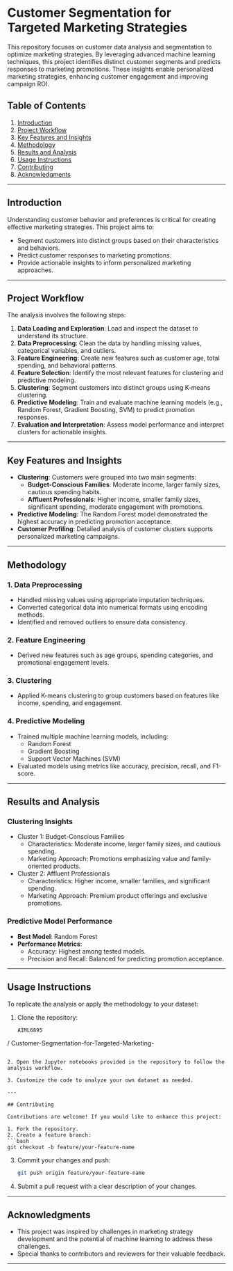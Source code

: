 # Customer Segmentation for Targeted Marketing Strategies

This repository focuses on customer data analysis and segmentation to optimize marketing strategies. By leveraging advanced machine learning techniques, this project identifies distinct customer segments and predicts responses to marketing promotions. These insights enable personalized marketing strategies, enhancing customer engagement and improving campaign ROI.

## Table of Contents

1. [Introduction](#introduction)
2. [Project Workflow](#project-workflow)
3. [Key Features and Insights](#key-features-and-insights)
4. [Methodology](#methodology)
5. [Results and Analysis](#results-and-analysis)
6. [Usage Instructions](#usage-instructions)
7. [Contributing](#contributing)
8. [Acknowledgments](#acknowledgments)

---

## Introduction

Understanding customer behavior and preferences is critical for creating effective marketing strategies. This project aims to:

- Segment customers into distinct groups based on their characteristics and behaviors.
- Predict customer responses to marketing promotions.
- Provide actionable insights to inform personalized marketing approaches.

---

## Project Workflow

The analysis involves the following steps:

1. **Data Loading and Exploration**: Load and inspect the dataset to understand its structure.
2. **Data Preprocessing**: Clean the data by handling missing values, categorical variables, and outliers.
3. **Feature Engineering**: Create new features such as customer age, total spending, and behavioral patterns.
4. **Feature Selection**: Identify the most relevant features for clustering and predictive modeling.
5. **Clustering**: Segment customers into distinct groups using K-means clustering.
6. **Predictive Modeling**: Train and evaluate machine learning models (e.g., Random Forest, Gradient Boosting, SVM) to predict promotion responses.
7. **Evaluation and Interpretation**: Assess model performance and interpret clusters for actionable insights.

---

## Key Features and Insights

- **Clustering**: Customers were grouped into two main segments:
  - **Budget-Conscious Families**: Moderate income, larger family sizes, cautious spending habits.
  - **Affluent Professionals**: Higher income, smaller family sizes, significant spending, moderate engagement with promotions.
- **Predictive Modeling**: The Random Forest model demonstrated the highest accuracy in predicting promotion acceptance.
- **Customer Profiling**: Detailed analysis of customer clusters supports personalized marketing campaigns.

---

## Methodology

### 1. Data Preprocessing
- Handled missing values using appropriate imputation techniques.
- Converted categorical data into numerical formats using encoding methods.
- Identified and removed outliers to ensure data consistency.

### 2. Feature Engineering
- Derived new features such as age groups, spending categories, and promotional engagement levels.

### 3. Clustering
- Applied K-means clustering to group customers based on features like income, spending, and engagement.

### 4. Predictive Modeling
- Trained multiple machine learning models, including:
  - Random Forest
  - Gradient Boosting
  - Support Vector Machines (SVM)
- Evaluated models using metrics like accuracy, precision, recall, and F1-score.

---

## Results and Analysis

### Clustering Insights
- Cluster 1: Budget-Conscious Families
  - Characteristics: Moderate income, larger family sizes, and cautious spending.
  - Marketing Approach: Promotions emphasizing value and family-oriented products.
- Cluster 2: Affluent Professionals
  - Characteristics: Higher income, smaller families, and significant spending.
  - Marketing Approach: Premium product offerings and exclusive promotions.

### Predictive Model Performance
- **Best Model**: Random Forest
- **Performance Metrics**:
  - Accuracy: Highest among tested models.
  - Precision and Recall: Balanced for predicting promotion acceptance.

---

## Usage Instructions

To replicate the analysis or apply the methodology to your dataset:

1. Clone the repository:
   ```bash
   AIML6895
/
Customer-Segmentation-for-Targeted-Marketing-

   ```

2. Open the Jupyter notebooks provided in the repository to follow the analysis workflow.

3. Customize the code to analyze your own dataset as needed.

---

## Contributing

Contributions are welcome! If you would like to enhance this project:

1. Fork the repository.
2. Create a feature branch:
   ```bash
   git checkout -b feature/your-feature-name
   ```
3. Commit your changes and push:
   ```bash
   git push origin feature/your-feature-name
   ```
4. Submit a pull request with a clear description of your changes.

---

## Acknowledgments

- This project was inspired by challenges in marketing strategy development and the potential of machine learning to address these challenges.
- Special thanks to contributors and reviewers for their valuable feedback.

---

